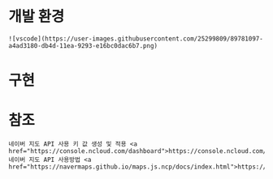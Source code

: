 # 개발 환경
    ![vscode](https://user-images.githubusercontent.com/25299809/89781097-a4ad3180-db4d-11ea-9293-e16bc0dac6b7.png)

# 구현




# 참조
    네이버 지도 API 사용 키 값 생성 및 적용 <a href="https://console.ncloud.com/dashboard">https://console.ncloud.com/dashboard</a>
    네이버 지도 API 사용방법 <a href="https://navermaps.github.io/maps.js.ncp/docs/index.html">https://navermaps.github.io/maps.js.ncp/docs/index.html</a>
    
